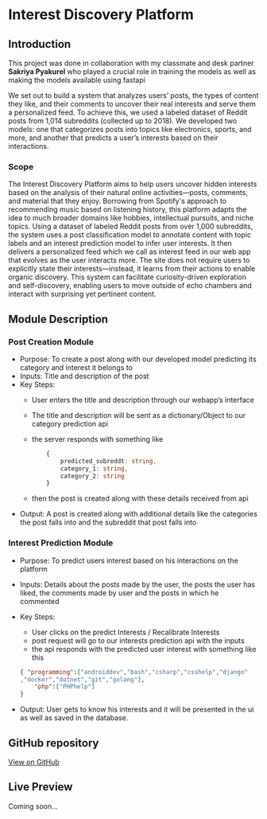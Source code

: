 

# Interest Discovery Platform

## Introduction
This project was done in collaboration with my classmate and desk partner **Sakriya Pyakurel** who played a crucial role in training the models as well as making the models available using fastapi

We set out to build a system that analyzes users’ posts, the types of content they like, and
their comments to uncover their real interests and serve them a personalized feed. To
achieve this, we used a labeled dataset of Reddit posts from 1,014 subreddits (collected
up to 2018). We developed two models: one that categorizes posts into topics like
electronics, sports, and more, and another that predicts a user’s interests based on their
interactions.
### Scope
The Interest Discovery Platform aims to help users uncover hidden interests based on the
analysis of their natural online activities—posts, comments, and material that they enjoy.
Borrowing from Spotify&#39;s approach to recommending music based on listening history,
this platform adapts the idea to much broader domains like hobbies, intellectual pursuits,
and niche topics. Using a dataset of labeled Reddit posts from over 1,000 subreddits, the
system uses a post classification model to annotate content with topic labels and an
interest prediction model to infer user interests. It then delivers a personalized feed which 
we call as interest feed in our web app  that evolves as the user interacts more. The site does not 
require users to explicitly state their interests—instead, it learns from their actions to enable 
organic discovery. This system can facilitate curiosity-driven exploration and self-discovery, enabling 
users to move outside of echo chambers and interact with surprising yet pertinent content.


## Module Description

### Post Creation Module

- Purpose: To create a post along with our developed model predicting its category and interest it belongs to
- Inputs: Title and description of the post
- Key Steps:
    - User enters the title and description through our webapp’s interface
    - The title and description will be sent as a dictionary/Object to our category prediction api
    - the server responds with something like
        
        ```typescript
        	{
        		predicted_subreddt: string,
        		category_1: string,
        		category_2: string
        	}
        ```
        
    - then the post is created along with these details received from api
- Output: A post is created along with additional details like the categories the post falls into and the subreddit that post falls into

### Interest Prediction Module

- Purpose: To predict users interest based on his interactions on the platform
- Inputs: Details about the posts made by the user, the posts the user has liked, the comments made by user and the posts in which he commented
- Key Steps:
    - User clicks on the predict Interests /  Recalibrate Interests
    - post request will go to  our interests prediction api with the inputs
    - the api responds with the predicted user interest with something like this
    
    ```json
    { "programming":["androiddev","bash","csharp","csshelp","django"
    ,"docker","dotnet","git","golang"],
    	"php":["PHPhelp"]
    }
    ```
    
- Output: User gets to know his interests and it will be presented in the ui as well as saved in the database.


## GitHub repository

[View on GitHub](https://github.com/whoispratik/interest_discovery_platform)

## Live Preview
Coming soon...